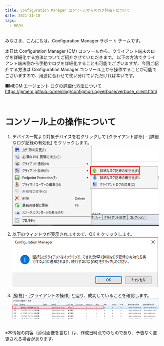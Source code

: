 ```yaml
---
title: Configuration Manager コンソールからのログ詳細下について
date: 2021-11-18
tags:
  - MECM
---
```


みなさま、こんにちは。Configuration Manager サポート チームです。  

本日は Configuration Manager (CM) コンソールから、クライアント端末のログを詳細化する方法についてご紹介させていただきます。
以下の方法でクライアント端末側から手動でログを詳細化することも可能でございますが、今回ご紹介する方法は Configuration Manager コンソール上から操作することが可能でございますので、用途に合わせて使い分けていただければ幸いです。


■MECM エージェント ログの詳細化方法について
https://jpmem.github.io/memlog/configmgr/logverbose/verbose_client.html 

<br> 

# コンソール上の操作について

 1. デバイス一覧より対象デバイスを右クリックして [クライアント診断] - [詳細なログ記録の有効化] をクリックします。
 ![](./20211118_01/2021-12-24-16-09-13.png)

2. 以下のウィンドウが表示されますので、OK をクリックします。
![](./20211118_01/2021-12-24-16-10-35.png)

3. [監視] - [クライアントの操作] と辿り、成功していることを確認します。
![](./20211118_01/2021-12-24-16-11-32.png)


<br>
※本情報の内容（添付画像を含む）は、作成日時点でのものであり、予告なく変更される場合があります。